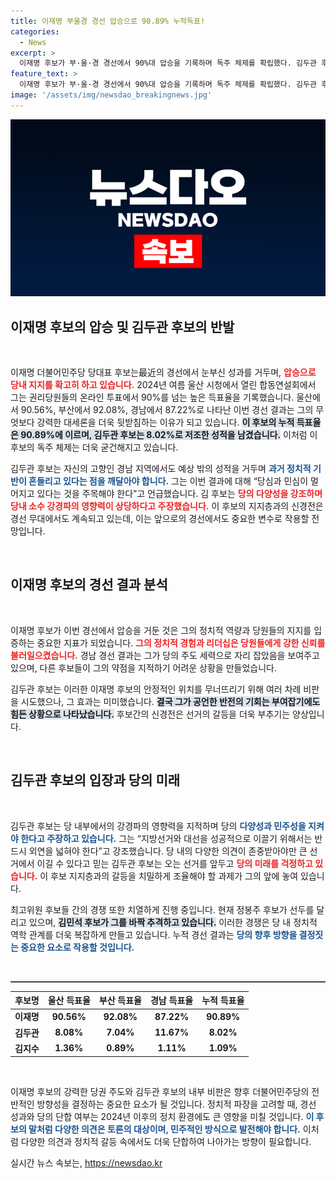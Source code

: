 ```yaml
---
title: 이재명 부울경 경선 압승으로 90.89% 누적득표!
categories:
  - News
excerpt: >
  이재명 후보가 부·울·경 경선에서 90%대 압승을 기록하며 독주 체제를 확립했다. 김두관 후보는 고향 경남에서도 저조한 성과를 보이며 위기감을 드러냈다. 이 후보와 김 후보 간의 신경전은 계속 이어지고 있다. 클릭하고 자세한 내용을 확인해보세요!
feature_text: >
  이재명 후보가 부·울·경 경선에서 90%대 압승을 기록하며 독주 체제를 확립했다. 김두관 후보는 고향 경남에서도 저조한 성과를 보이며 위기감을 드러냈다. 이 후보와 김 후보 간의 신경전은 계속 이어지고 있다. 클릭하고 자세한 내용을 확인해보세요!
image: '/assets/img/newsdao_breakingnews.jpg'
---
```


<p><img src="/assets/img/newsdao_breakingnews.jpg" alt="firstkoreanews 속보" /></p>

<h2 data-ke-size="size26">이재명 후보의 압승 및 김두관 후보의 반발</h2>

<p data-ke-size="size16">&nbsp;</p>

<p>이재명 더불어민주당 당대표 후보는最近의 경선에서 눈부신 성과를 거두며, <b><span style="color: #ee2323;">압승으로 당내 지지를 확고히 하고 있습니다.</span></b> 2024년 여름 울산 시청에서 열린 합동연설회에서 그는 권리당원들의 온라인 투표에서 90%를 넘는 높은 득표율을 기록했습니다. 울산에서 90.56%, 부산에서 92.08%, 경남에서 87.22%로 나타난 이번 경선 결과는 그의 무엇보다 강력한 대세론을 더욱 뒷받침하는 이유가 되고 있습니다. <b><span style="background-color: #21538527;">이 후보의 누적 득표율은 90.89%에 이르며, 김두관 후보는 8.02%로 저조한 성적을 남겼습니다.</span></b> 이처럼 이 후보의 독주 체제는 더욱 굳건해지고 있습니다.</p>

<p>김두관 후보는 자신의 고향인 경남 지역에서도 예상 밖의 성적을 거두며 <b><span style="color: #1a5490;">과거 정치적 기반이 흔들리고 있다는 점을 깨달아야 합니다.</span></b> 그는 이번 결과에 대해 “당심과 민심이 멀어지고 있다는 것을 주목해야 한다”고 언급했습니다. 김 후보는 <b><span style="color: #ee2323;">당의 다양성을 강조하며 당내 소수 강경파의 영향력이 상당하다고 주장했습니다.</span></b> 이 후보의 지지층과의 신경전은 경선 무대에서도 계속되고 있는데, 이는 앞으로의 경선에서도 중요한 변수로 작용할 전망입니다. </p>

<p data-ke-size="size16">&nbsp;</p>

<h2 data-ke-size="size26">이재명 후보의 경선 결과 분석</h2>

<p data-ke-size="size16">&nbsp;</p>

<p>이재명 후보가 이번 경선에서 압승을 거둔 것은 그의 정치적 역량과 당원들의 지지를 입증하는 중요한 지표가 되었습니다. <b><span style="color: #ee2323;">그의 정치적 경험과 리더십은 당원들에게 강한 신뢰를 불러일으켰습니다.</span></b> 경남 경선 결과는 그가 당의 주도 세력으로 자리 잡았음을 보여주고 있으며, 다른 후보들이 그의 약점을 지적하기 어려운 상황을 만들었습니다.</p>

<p>김두관 후보는 이러한 이재명 후보의 안정적인 위치를 무너뜨리기 위해 여러 차례 비판을 시도했으나, 그 효과는 미미했습니다. <b><span style="background-color: #21538527;">결국 그가 공언한 반전의 기회는 부여잡기에도 힘든 상황으로 나타났습니다.</span></b> 후보간의 신경전은 선거의 갈등을 더욱 부추기는 양상입니다.</p>

<p data-ke-size="size16">&nbsp;</p>

<h2 data-ke-size="size26">김두관 후보의 입장과 당의 미래</h2>

<p data-ke-size="size16">&nbsp;</p>

<p>김두관 후보는 당 내부에서의 강경파의 영향력을 지적하며 당의 <b><span style="color: #1a5490;">다양성과 민주성을 지켜야 한다고 주장하고 있습니다.</span></b> 그는 “지방선거와 대선을 성공적으로 이끌기 위해서는 반드시 외연을 넓혀야 한다”고 강조했습니다. 당 내의 다양한 의견이 존중받아야만 큰 선거에서 이길 수 있다고 믿는 김두관 후보는 오는 선거를 앞두고 <b><span style="color: #ee2323;">당의 미래를 걱정하고 있습니다.</span></b> 이 후보 지지층과의 갈등을 치밀하게 조율해야 할 과제가 그의 앞에 놓여 있습니다.</p>

<p>최고위원 후보들 간의 경쟁 또한 치열하게 진행 중입니다. 현재 정봉주 후보가 선두를 달리고 있으며, <b><span style="background-color: #21538527;">김민석 후보가 그를 바짝 추격하고 있습니다.</span></b> 이러한 경쟁은 당 내 정치적 역학 관계를 더욱 복잡하게 만들고 있습니다. 누적 경선 결과는 <b><span style="color: #1a5490;">당의 향후 방향을 결정짓는 중요한 요소로 작용할 것입니다.</span></b></p>

<p data-ke-size="size16">&nbsp;</p>

<hr style="height:2px;border:none;background-color:#444;"/>

<table style="width: 100%;">
    <thead>
        <tr>
            <th style="text-align: center;"><b>후보명</b></th>
            <th style="text-align: center;"><b>울산 득표율</b></th>
            <th style="text-align: center;"><b>부산 득표율</b></th>
            <th style="text-align: center;"><b>경남 득표율</b></th>
            <th style="text-align: center;"><b>누적 득표율</b></th>
        </tr>
    </thead>
    <tbody>
        <tr>
            <td style="text-align: center; height: 17px;"><b>이재명</b></td>
            <td style="text-align: center; height: 17px;"><b>90.56%</b></td>
            <td style="text-align: center; height: 17px;"><b>92.08%</b></td>
            <td style="text-align: center; height: 17px;"><b>87.22%</b></td>
            <td style="text-align: center; height: 17px;"><b>90.89%</b></td>
        </tr>
        <tr>
            <td style="text-align: center; height: 17px;"><b>김두관</b></td>
            <td style="text-align: center; height: 17px;"><b>8.08%</b></td>
            <td style="text-align: center; height: 17px;"><b>7.04%</b></td>
            <td style="text-align: center; height: 17px;"><b>11.67%</b></td>
            <td style="text-align: center; height: 17px;"><b>8.02%</b></td>
        </tr>
        <tr>
            <td style="text-align: center; height: 17px;"><b>김지수</b></td>
            <td style="text-align: center; height: 17px;"><b>1.36%</b></td>
            <td style="text-align: center; height: 17px;"><b>0.89%</b></td>
            <td style="text-align: center; height: 17px;"><b>1.11%</b></td>
            <td style="text-align: center; height: 17px;"><b>1.09%</b></td>
        </tr>
    </tbody>
</table>

<p data-ke-size="size16">&nbsp;</p>

<p>이재명 후보의 강력한 당권 주도와 김두관 후보의 내부 비판은 향후 더불어민주당의 전반적인 방향성을 결정하는 중요한 요소가 될 것입니다. 정치적 파장을 고려할 때, 경선 성과와 당의 단합 여부는 2024년 이후의 정치 환경에도 큰 영향을 미칠 것입니다. <b><span style="color: #1a5490;">이 후보의 말처럼 다양한 의견은 토론의 대상이며, 민주적인 방식으로 발전해야 합니다.</span></b> 이처럼 다양한 의견과 정치적 갈등 속에서도 더욱 단합하여 나아가는 방향이 필요합니다.</p>
실시간 뉴스 속보는, <a href="https://newsdao.kr" rel="dofollow">https://newsdao.kr</a>


